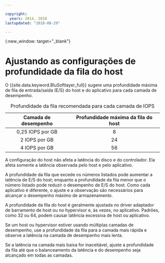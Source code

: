 ```yaml
---

copyright:
  years: 2014, 2018
lastupdated: "2018-08-29"

---
```

{:new_window: target="_blank"}

# Ajustando as configurações de profundidade da fila do host

O {{site.data.keyword.BluSoftlayer_full}} sugere uma profundidade máxima de fila de entrada/saída (E/S) do host e do aplicativo para cada camada de desempenho. 

<table align="center">
  <caption>Profundidade da fila recomendada para cada camada de IOPS</caption>
        <thead>
	    <tr>
		<th>Camada de desempenho</th>
		<th>Profundidade máxima da fila do host</th>
	    </tr>
	</thead>
	<tbody>
   	    <tr>
		<td style="text-align: center; vertical-align: middle;">0,25 IOPS por GB</td>
		<td style="text-align: center; vertical-align: middle;">8</td>
	    </tr>
	    <tr>
		<td style="text-align: center; vertical-align: middle;">2 IOPS por GB</td>
		<td style="text-align: center; vertical-align: middle;">24</td>
	    </tr>
	    <tr>
		<td style="text-align: center; vertical-align: middle;">4 IOPS por GB</td>
		<td style="text-align: center; vertical-align: middle;">56</td>
            </tr>
         </tbody>
</table>

A configuração do host não afeta a latência do disco e do controlador. Ela afeta somente a latência observada pelo host e pelo aplicativo.

A profundidade da fila que excede os números listados pode aumentar a latência de E/S do host; enquanto a profundidade da fila menor que o número listado pode reduzir o desempenho de E/S do host. Como cada aplicativo é diferente, o ajuste e a observação são necessários para alcançar o desempenho máximo de armazenamento.

A profundidade da fila do host é geralmente ajustada no driver adaptador de barramento de host ou no hypervisor e, às vezes, no aplicativo. Padrões, como 32 ou 64, podem causar latência excessiva de host ou aplicativo.

Se um host ou hypervisor estiver usando múltiplas camadas de desempenho, use a profundidade da fila para
a camada mais rápida e observe a latência na camada de desempenho mais lenta. 

Se a latência na camada mais baixa for inaceitável, ajuste a profundidade da fila até que o balanceamento da latência e do desempenho seja alcançado em todas as camadas.
